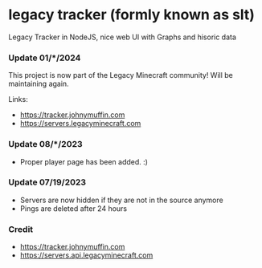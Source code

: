 # legacy tracker (formly known as slt)

Legacy Tracker in NodeJS, nice web UI with Graphs and hisoric data

### Update 01/*/2024

This project is now part of the Legacy Minecraft community! Will be maintaining again.

Links: 
- https://tracker.johnymuffin.com
- https://servers.legacyminecraft.com

### Update 08/*/2023
- Proper player page has been added. :)

### Update 07/19/2023
- Servers are now hidden if they are not in the source anymore
- Pings are deleted after 24 hours

### Credit
- https://tracker.johnymuffin.com
- https://servers.api.legacyminecraft.com
